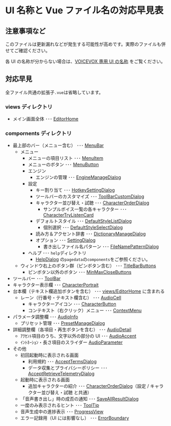 # UI 名称と Vue ファイル名の対応早見表

## 注意事項など

このファイルは更新漏れなどが発生する可能性が高めです。実際のファイルも併せてご確認ください。

各 UI の名称が分からない場合は、[VOICEVOX 専用 UI の名称](./UX・UIデザインの方針.md#voicevox-専用-ui-の名称) をご覧ください。

## 対応早見

全ファイル共通の拡張子`.vue`は省略しています。

### views ディレクトリ

- メイン画面全体 ･･･ [EditorHome](../src/components/Talk/EditorHome.vue)

### compornents ディレクトリ

- 最上部のバー（メニュー含む） ･･･ [MenuBar](../src/components/MenuBar.vue)
  - メニュー
    - メニューの項目リスト ･･･ [MenuItem](../src/components/MenuItem.vue)
    - メニューのボタン ･･･ [MenuButton](../src/components/MenuButton.vue)
    - エンジン
      - エンジンの管理 ･･･ [EngineManageDialog](../src/components/Dialog/EngineManageDialog.vue)
    - 設定
      - キー割り当て ･･･ [HotkeySettingDialog](../src/components/Dialog/HotkeySettingDialog.vue)
      - ツールバーのカスタマイズ ･･･ [ToolBarCustomDialog](../src/components/Dialog/ToolBarCustomDialog.vue)
      - キャラクター並び替え・試聴 ･･･ [CharacterOrderDialog](../src/components/Dialog/CharacterOrderDialog.vue)
        - サンプルボイス一覧の各キャラクター ･･･ [CharacterTryListenCard](../src/components/Dialog/CharacterTryListenCard.vue)
      - デフォルトスタイル ･･･ [DefaultStyleListDialog](../src/components/Dialog/DefaultStyleListDialog.vue)
        - 個別選択 ･･･ [DefaultStyleSelectDialog](../src/components/Dialog/DefaultStyleSelectDialog.vue)
      - 読み方＆アクセント辞書 ･･･ [DictionaryManageDialog](../src/components/Dialog/DictionaryManageDialog.vue)
      - オプション ･･･ [SettingDialog](../src/components/Dialog/SettingDialog.vue)
        - 書き出しファイル名パターン ･･･ [FileNamePatternDialog](../src/components/Dialog/FileNamePatternDialog.vue)
    - ヘルプ ･･･ `help`ディレクトリ
      - [HelpDialog](../src/components/Dialog/HelpDialog/HelpDialog.vue) の`pagedata`の`components`をご参照ください。
  - ウィンドウ右上のボタン群（ピンボタン含む） ･･･ [TitleBarButtons](../src/components/TitleBarButtons.vue)
    - ピンボタン以外のボタン ･･･ [MinMaxCloseButtons](../src/components/MinMaxCloseButtons.vue)
- ツールバー ･･･ [ToolBar](../src/components/ToolBar.vue)
- キャラクター表示欄 ･･･ [CharacterPortrait](../src/components/Talk/CharacterPortrait.vue)
- 台本欄（テキスト欄追加ボタンを含む） ･･･ [views/EditorHome](../src/views/EditorHome.vue) に含まれる
  - レーン（行番号・テキスト欄含む） ･･･ [AudioCell](../src/components/Talk/AudioCell.vue)
    - キャラクターアイコン ･･･ [CharacterButton](../src/components/CharacterButton.vue)
    - コンテキスト（右クリック）メニュー ･･･ [ContextMenu](../src/components/ContextMenu.vue)
- パラメータ調整欄 ･･･ [AudioInfo](../src/components/Talk/AudioInfo.vue)
  - プリセット管理 ･･･ [PresetManageDialog](../src/components/Dialog/PresetManageDialog.vue)
- 詳細調整欄（各項目・再生ボタンを含む） ･･･ [AudioDetail](../src/components/Talk/AudioDetail.vue)
  - ｱｸｾﾝﾄ項目のうち、文字以外の部分の UI ･･･ [AudioAccent](../src/components/Talk/AudioAccent.vue)
  - ｲﾝﾄﾈｰｼｮﾝ・長さ項目のスライダー [AudioParameter](../src/components/Talk/AudioParameter.vue)
- その他
  - 初回起動時に表示される画面
    - 利用規約 ･･･ [AcceptTermsDialog](../src/components/Dialog/AcceptTermsDialog.vue)
    - データ収集とプライバシーポリシー ･･･ [AcceptRetrieveTelemetryDialog](../src/components/Dialog/AcceptRetrieveTelemetryDialog.vue)
  - 起動時に表示される画面
    - 追加キャラクターの紹介 ･･･ [CharacterOrderDialog](../src/components/Dialog/CharacterOrderDialog.vue)（設定 / キャラクター並び替え・試聴 と共通）
  - 「音声書き出し」時の成否の通知 ･･･ [SaveAllResultDialog](../src/components/Dialog/SaveAllResultDialog.vue)
  - 一度のみ表示されるヒント ･･･ [ToolTip](../src/components/ToolTip.vue)
  - 音声生成中の進捗表示 ･･･ [ProgressView](../src/components/ProgressView.vue)
  - エラー記録用（UI には影響なし） ･･･ [ErrorBoundary](../src/components/ErrorBoundary.vue)
